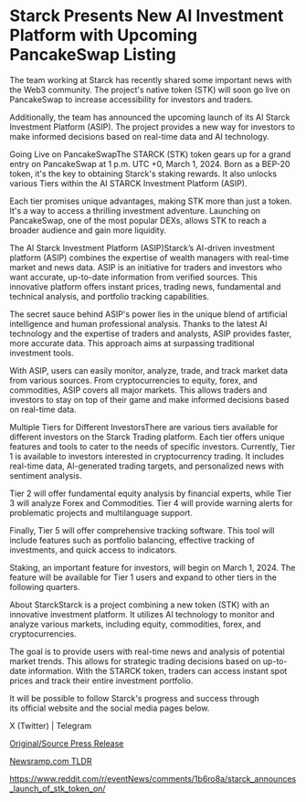 # Starck Presents New AI Investment Platform with Upcoming PancakeSwap Listing

The team working at Starck has recently shared some important news with the Web3 community. The project's native token (STK) will soon go live on PancakeSwap to increase accessibility for investors and traders.

Additionally, the team has announced the upcoming launch of its AI Starck Investment Platform (ASIP). The project provides a new way for investors to make informed decisions based on real-time data and AI technology.

Going Live on PancakeSwapThe STARCK (STK) token gears up for a grand entry on PancakeSwap at 1 p.m. UTC +0, March 1, 2024. Born as a BEP-20 token, it's the key to obtaining Starck's staking rewards. It also unlocks various Tiers within the AI STARCK Investment Platform (ASIP).

Each tier promises unique advantages, making STK more than just a token. It's a way to access a thrilling investment adventure. Launching on PancakeSwap, one of the most popular DEXs, allows STK to reach a broader audience and gain more liquidity.

The AI Starck Investment Platform (ASIP)Starck’s AI-driven investment platform (ASIP) combines the expertise of wealth managers with real-time market and news data. ASIP is an initiative for traders and investors who want accurate, up-to-date information from verified sources. This innovative platform offers instant prices, trading news, fundamental and technical analysis, and portfolio tracking capabilities.

The secret sauce behind ASIP's power lies in the unique blend of artificial intelligence and human professional analysis. Thanks to the latest AI technology and the expertise of traders and analysts, ASIP provides faster, more accurate data. This approach aims at surpassing traditional investment tools.

With ASIP, users can easily monitor, analyze, trade, and track market data from various sources. From cryptocurrencies to equity, forex, and commodities, ASIP covers all major markets. This allows traders and investors to stay on top of their game and make informed decisions based on real-time data.

Multiple Tiers for Different InvestorsThere are various tiers available for different investors on the Starck Trading platform. Each tier offers unique features and tools to cater to the needs of specific investors. Currently, Tier 1 is available to investors interested in cryptocurrency trading. It includes real-time data, AI-generated trading targets, and personalized news with sentiment analysis.

Tier 2 will offer fundamental equity analysis by financial experts, while Tier 3 will analyze Forex and Commodities. Tier 4 will provide warning alerts for problematic projects and multilanguage support.

Finally, Tier 5 will offer comprehensive tracking software. This tool will include features such as portfolio balancing, effective tracking of investments, and quick access to indicators.

Staking, an important feature for investors, will begin on March 1, 2024. The feature will be available for Tier 1 users and expand to other tiers in the following quarters.

About StarckStarck is a project combining a new token (STK) with an innovative investment platform. It utilizes AI technology to monitor and analyze various markets, including equity, commodities, forex, and cryptocurrencies.

The goal is to provide users with real-time news and analysis of potential market trends. This allows for strategic trading decisions based on up-to-date information. With the STARCK token, traders can access instant spot prices and track their entire investment portfolio.

It will be possible to follow Starck's progress and success through its official website and the social media pages below.

X (Twitter) | Telegram 

[Original/Source Press Release](https://blockchainwire.io/press-release/starck-presents-new-ai-investment-platform-with-upcoming-pancakeswap-listing-1)
                    

[Newsramp.com TLDR](None) 

https://www.reddit.com/r/eventNews/comments/1b6ro8a/starck_announces_launch_of_stk_token_on/